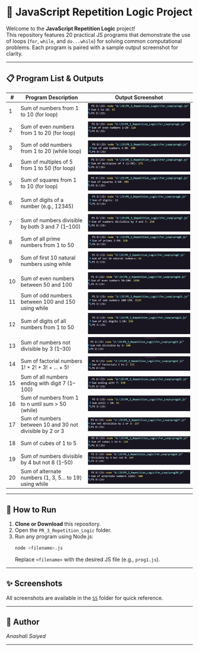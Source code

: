 # 🔁 JavaScript Repetition Logic Project

Welcome to the **JavaScript Repetition Logic** project!  
This repository features 20 practical JS programs that demonstrate the use of loops (`for`, `while`, and `do...while`) for solving common computational problems. Each program is paired with a sample output screenshot for clarity.

---

## 📋 Program List & Outputs

| #  | Program Description                                                        | Output Screenshot      |
|----|---------------------------------------------------------------------------|-----------------------|
| 1  | Sum of numbers from 1 to 10 (for loop)                                     | ![1](SS/1.png)        |
| 2  | Sum of even numbers from 1 to 20 (for loop)                                | ![2](SS/2.png)        |
| 3  | Sum of odd numbers from 1 to 20 (while loop)                               | ![3](SS/3.png)        |
| 4  | Sum of multiples of 5 from 1 to 50 (for loop)                              | ![4](SS/4.png)        |
| 5  | Sum of squares from 1 to 10 (for loop)                                     | ![5](SS/5.png)        |
| 6  | Sum of digits of a number (e.g., 12345)                                    | ![6](SS/6.png)        |
| 7  | Sum of numbers divisible by both 3 and 7 (1–100)                           | ![7](SS/7.png)        |
| 8  | Sum of all prime numbers from 1 to 50                                      | ![8](SS/8.png)        |
| 9  | Sum of first 10 natural numbers using while                                | ![9](SS/9.png)        |
| 10 | Sum of even numbers between 50 and 100                                     | ![10](SS/10.png)      |
| 11 | Sum of odd numbers between 100 and 150 using while                         | ![11](SS/11.png)      |
| 12 | Sum of digits of all numbers from 1 to 50                                  | ![12](SS/12.png)      |
| 13 | Sum of numbers not divisible by 3 (1–30)                                   | ![13](SS/13.png)      |
| 14 | Sum of factorial numbers 1! + 2! + 3! + ... + 5!                           | ![14](SS/14.png)      |
| 15 | Sum of all numbers ending with digit 7 (1–100)                             | ![15](SS/15.png)      |
| 16 | Sum of numbers from 1 to n until sum > 50 (while)                          | ![16](SS/16.png)      |
| 17 | Sum of numbers between 10 and 30 not divisible by 2 or 3                   | ![17](SS/17.png)      |
| 18 | Sum of cubes of 1 to 5                                                     | ![18](SS/18.png)      |
| 19 | Sum of numbers divisible by 4 but not 8 (1–50)                             | ![19](SS/19.png)      |
| 20 | Sum of alternate numbers (1, 3, 5... to 19) using while                    | ![20](SS/20.png)      |

---

## 🚀 How to Run

1. **Clone or Download** this repository.
2. Open the `PR_3_Repetition_Logic` folder.
3. Run any program using Node.js:
   ```sh
   node <filename>.js
   ```
   Replace `<filename>` with the desired JS file (e.g., `prog1.js`).

---

## ✨ Screenshots

All screenshots are available in the [`SS`](SS) folder for quick reference.

---

## 👤 Author

*Anashali Saiyed*

---